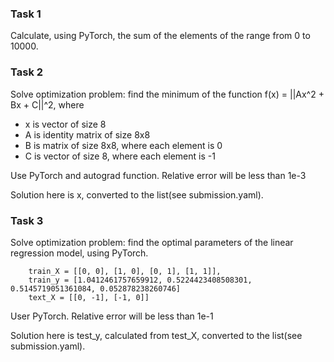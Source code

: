 ### Task 1 
Calculate, using PyTorch, the sum of the elements of the range from 0 to 10000.

### Task 2
Solve optimization problem: find the minimum of the function f(x) = ||Ax^2 + Bx + C||^2, where
 - x is vector of size 8
 - A is identity matrix of size 8x8
 - B is matrix of size 8x8, where each element is 0
 - C is vector of size 8, where each element is -1

Use PyTorch and autograd function. Relative error will be less than 1e-3

Solution here is x, converted to the list(see submission.yaml).

### Task 3
Solve optimization problem: find the optimal parameters of the linear regression model, using PyTorch.

        train_X = [[0, 0], [1, 0], [0, 1], [1, 1]],
        train_y = [1.0412461757659912, 0.5224423408508301, 0.5145719051361084, 0.052878238260746]
        text_X = [[0, -1], [-1, 0]]
        
User PyTorch. Relative error will be less than 1e-1
        
Solution here is test_y, calculated from test_X, converted to the list(see submission.yaml).
